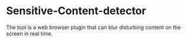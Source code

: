 # Sensitive-Content-detector
The tool is a web browser plugin that can blur disturbing content on the screen in real time.

